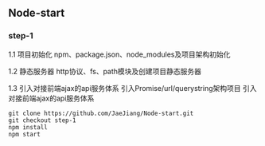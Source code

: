 ## Node-start

### step-1

1.1 项目初始化
npm、package.json、node_modules及项目架构初始化
	
1.2 静态服务器
http协议、fs、path模块及创建项目静态服务器
	
1.3 引入对接前端ajax的api服务体系
引入Promise/url/querystring架构项目
引入对接前端ajax的api服务体系
	
	git clone https://github.com/JaeJiang/Node-start.git
	git checkout step-1
	npm install 
	npm start